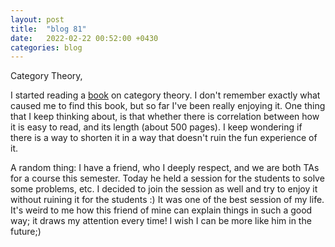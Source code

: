 ```yaml
---
layout: post
title:  "blog 81"
date:   2022-02-22 00:52:00 +0430
categories: blog
---
```


Category Theory,

I started reading a [book](https://bartoszmilewski.com/2014/10/28/category-theory-for-programmers-the-preface/) on category theory.
I don't remember exactly what caused me to find this book, but so far I've been really enjoying it. One thing that I keep thinking about, is that whether there is correlation between how it is easy to read, and its length (about 500 pages). I keep wondering if there is a way to shorten it in a way that doesn't ruin the fun experience of it.

A random thing:
I have a friend, who I deeply respect, and we are both TAs for a course this semester. Today he held a session for the students to solve some problems, etc. I decided to join the session as well and try to enjoy it without ruining it for the students :) It was one of the best session of my life. It's weird to me how this friend of mine can explain things in such a good way; it draws my attention every time! I wish I can be more like him in the future;)
